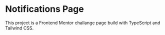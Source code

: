 # **Notifications Page**

This project is a Frontend Mentor challange page build with TypeScript and Tailwind CSS.
